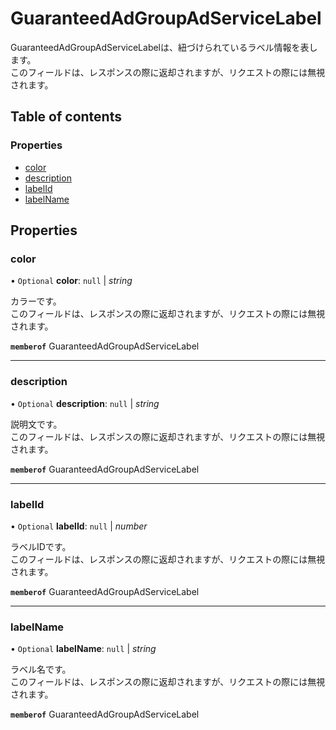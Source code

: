 # GuaranteedAdGroupAdServiceLabel


<div lang=\"ja\"> GuaranteedAdGroupAdServiceLabelは、紐づけられているラベル情報を表します。<br> このフィールドは、レスポンスの際に返却されますが、リクエストの際には無視されます。 </div> 

## Table of contents

### Properties

- [color](guaranteedadgroupadservicelabel.md#color)
- [description](guaranteedadgroupadservicelabel.md#description)
- [labelId](guaranteedadgroupadservicelabel.md#labelid)
- [labelName](guaranteedadgroupadservicelabel.md#labelname)

## Properties

### color

• `Optional` **color**: ``null`` \| *string*

<div lang=\"ja\"> カラーです。<br> このフィールドは、レスポンスの際に返却されますが、リクエストの際には無視されます。 </div> 

**`memberof`** GuaranteedAdGroupAdServiceLabel

___

### description

• `Optional` **description**: ``null`` \| *string*

<div lang=\"ja\"> 説明文です。<br> このフィールドは、レスポンスの際に返却されますが、リクエストの際には無視されます。 </div> 

**`memberof`** GuaranteedAdGroupAdServiceLabel

___

### labelId

• `Optional` **labelId**: ``null`` \| *number*

<div lang=\"ja\"> ラベルIDです。<br> このフィールドは、レスポンスの際に返却されますが、リクエストの際には無視されます。 </div> 

**`memberof`** GuaranteedAdGroupAdServiceLabel

___

### labelName

• `Optional` **labelName**: ``null`` \| *string*

<div lang=\"ja\"> ラベル名です。<br> このフィールドは、レスポンスの際に返却されますが、リクエストの際には無視されます。 </div> 

**`memberof`** GuaranteedAdGroupAdServiceLabel
